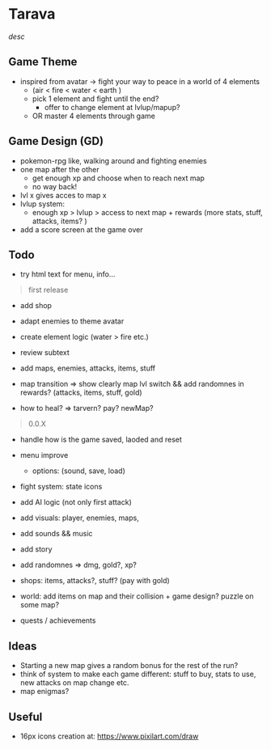 # Tarava

_desc_

## Game Theme

- inspired from avatar -> fight your way to peace in a world of 4 elements
  - (air < fire < water < earth )
  - pick 1 element and fight until the end?
    - offer to change element at lvlup/mapup?
  - OR master 4 elements through game

## Game Design (GD)

- pokemon-rpg like, walking around and fighting enemies
- one map after the other
  - get enough xp and choose when to reach next map
  - no way back!
- lvl x gives acces to map x
- lvlup system:
  - enough xp > lvlup > access to next map + rewards (more stats, stuff, attacks, items? )
- add a score screen at the game over

## Todo

- try html text for menu, info...

> first release

- add shop
- adapt enemies to theme avatar
- create element logic (water > fire etc.)
- review subtext
- add maps, enemies, attacks, items, stuff
- map transition => show clearly map lvl switch && add randomnes in rewards? (attacks, items, stuff, gold)

- how to heal? => tarvern? pay? newMap?

> 0.0.X

- handle how is the game saved, laoded and reset
- menu improve
  - options: (sound, save, load)
- fight system: state icons
- add AI logic (not only first attack)

- add visuals: player, enemies, maps,
- add sounds && music
- add story

- add randomnes => dmg, gold?, xp?
- shops: items, attacks?, stuff? (pay with gold)
- world: add items on map and their collision + game design? puzzle on some map?
- quests / achievements

## Ideas

- Starting a new map gives a random bonus for the rest of the run?
- think of system to make each game different: stuff to buy, stats to use, new attacks on map change etc.
- map enigmas?

## Useful

- 16px icons creation at: https://www.pixilart.com/draw
